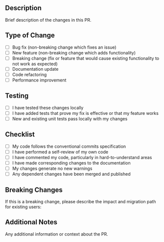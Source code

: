 ## Description

Brief description of the changes in this PR.

## Type of Change

- [ ] Bug fix (non-breaking change which fixes an issue)
- [ ] New feature (non-breaking change which adds functionality)
- [ ] Breaking change (fix or feature that would cause existing functionality to not work as expected)
- [ ] Documentation update
- [ ] Code refactoring
- [ ] Performance improvement

## Testing

- [ ] I have tested these changes locally
- [ ] I have added tests that prove my fix is effective or that my feature works
- [ ] New and existing unit tests pass locally with my changes

## Checklist

- [ ] My code follows the conventional commits specification
- [ ] I have performed a self-review of my own code
- [ ] I have commented my code, particularly in hard-to-understand areas
- [ ] I have made corresponding changes to the documentation
- [ ] My changes generate no new warnings
- [ ] Any dependent changes have been merged and published

## Breaking Changes

If this is a breaking change, please describe the impact and migration path for existing users:

## Additional Notes

Any additional information or context about the PR.
